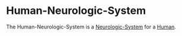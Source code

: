 # Human-Neurologic-System

The Human-Neurologic-System is a [Neurologic-System](40000062.md) for a [Human](40000001.md).

